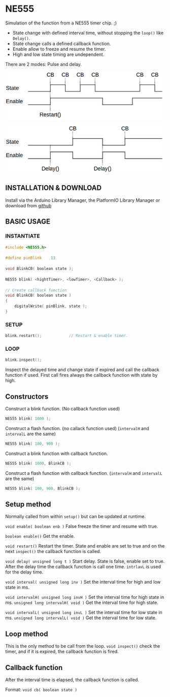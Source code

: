 # NE555

Simulation of the function from a NE555 timer chip. ;)

* State change with defined interval time, without stopping the ```loop()``` like ```Delay()```.
* State change calls a defined callback function.
* Enable allow to freeze and resume the timer.
* High and low state timing are undependent.

There are 2 modes: Pulse and delay.

![Pulse](images/Pulse.png)

![Delay](images/Delay.png)

## INSTALLATION & DOWNLOAD
Install via the Arduino Library Manager, the PlatformIO Library Manager or download from [github](https://github.com/Gfy63/NE555.git)

## BASIC USAGE

### INSTANTIATE

```cpp
#include <NE555.h>

#define pinBlink 	13

void BlinkCB( boolean state );

NE555 blink( <hightTimer>, <lowTimer>, <Callback> );

// Create callback function
void BlinkCB( boolean state )
{
    digitalWrite( pinBlink, state );
}
```

### SETUP

```cpp
blink.restart();            // Restart & enable timer.
```

### LOOP

```cpp
blink.inspect();
```
Inspect the delayed time and change state if expired and call the callback function if used.
First call fires always the callback function with state by high.

## Constructors
Construct a blink function. (No callback function used)
```cpp
NE555 blink( 1000 );
```
Construct a flash function. (no callack function used) 
(```intervalH``` and ```intervalL``` are the same)
```cpp
NE555 blink( 100, 900 );
```
Construct a blink function with callback function.
```cpp
NE555 blink( 1000, BlinkCB );
```
Construct a flash function with callback function.
(```intervalH``` and ```intervalL``` are the same)
```cpp
NE555 blink( 100, 900, BlinkCB );
```

## Setup method
Normally called from within ```setup()``` but can be updated at runtime.

```void enable( boolean enb )``` False freeze the timer and resume with true.

```boolean enable()``` Get the enable.

```void restart()``` Restart the timer. State and enable are set to true and on the next ```inspect()``` the callback function is called.

```void delay( unsigned long t )``` Start delay. State is false, enable set to true. After the delay time the callback function is call one time. ```intrlavL``` is used for the delay time.

```void interval( unsigned long inv )``` Set the interval time for high and low state in ms.

```void intervalH( unsigned long invH )``` Set the interval time for high state in ms.
```unsigned long intervalH( void )``` Get the interval time for high state.

```void intervalL( unsigned long invL )``` Set the interval time for low state in ms.
```unsigned long intervalL( void )``` Get the interval time for low state.

## Loop method
This is the only method to be call from the loop.
```void inspect()``` check the timer, and if it is expired, the callback function is fired.

## Callback function
After the interval time is elapsed, the callback function is called.

Format: ```void cb( boolean state )```